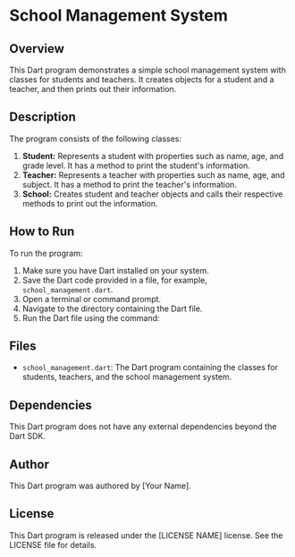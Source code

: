 # School Management System

## Overview
This Dart program demonstrates a simple school management system with classes for students and teachers. It creates objects for a student and a teacher, and then prints out their information.

## Description
The program consists of the following classes:
1. **Student:** Represents a student with properties such as name, age, and grade level. It has a method to print the student's information.
2. **Teacher:** Represents a teacher with properties such as name, age, and subject. It has a method to print the teacher's information.
3. **School:** Creates student and teacher objects and calls their respective methods to print out the information.

## How to Run
To run the program:
1. Make sure you have Dart installed on your system.
2. Save the Dart code provided in a file, for example, `school_management.dart`.
3. Open a terminal or command prompt.
4. Navigate to the directory containing the Dart file.
5. Run the Dart file using the command:


## Files
- `school_management.dart`: The Dart program containing the classes for students, teachers, and the school management system.

## Dependencies
This Dart program does not have any external dependencies beyond the Dart SDK.

## Author
This Dart program was authored by [Your Name].

## License
This Dart program is released under the [LICENSE NAME] license. See the LICENSE file for details.
